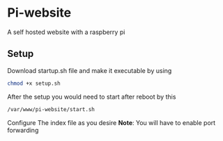 # Pi-website
A self hosted website with a raspberry pi

## Setup
Download startup.sh file and make it executable by using
```sh
chmod +x setup.sh
```
After the setup you would need to start after reboot by this
```sh
/var/www/pi-website/start.sh
```
Configure The index file as you desire
**Note**: You will have to enable port forwarding